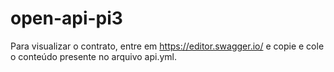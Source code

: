# open-api-pi3
Para visualizar o contrato, entre em https://editor.swagger.io/ e copie e cole o conteúdo presente no arquivo api.yml.
